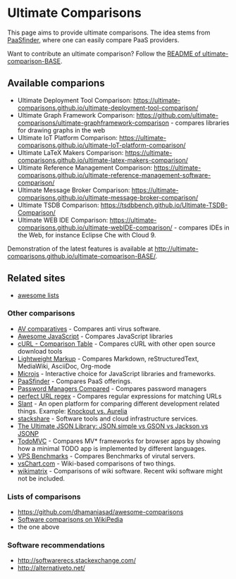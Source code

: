 ---
---

# Ultimate Comparisons

This page aims to provide ultimate comparisons.
The idea stems from [PaaSfinder](https://paasfinder.org/), where one can easily compare PaaS providers.

Want to contribute an ultimate comparison?
Follow the [README of ultimate-comparison-BASE](https://github.com/ultimate-comparisons/ultimate-comparison-BASE/blob/master/README.md).

## Available comparions

 * Ultimate Deployment Tool Comparison: <https://ultimate-comparisons.github.io/ultimate-deployment-tool-comparison/>
 * Ultimate Graph Framework Comparison: <https://github.com/ultimate-comparisons/ultimate-graphframework-comparison> - compares libraries for drawing graphs in the web
 * Ultimate IoT Platform Comparison: <https://ultimate-comparisons.github.io/ultimate-IoT-platform-comparison/>
 * Ultimate LaTeX Makers Comparison: <https://ultimate-comparisons.github.io/ultimate-latex-makers-comparison/>
 * Ultimate Reference Management Comparison: <https://ultimate-comparisons.github.io/ultimate-reference-management-software-comparison/>
 * Ultimate Message Broker Comparison: <https://ultimate-comparisons.github.io/ultimate-message-broker-comparison/>
 * Ultimate TSDB Comparison: <https://tsdbbench.github.io/Ultimate-TSDB-Comparison/>
 * Ultimate WEB IDE Comparison: <https://ultimate-comparisons.github.io/ultimate-webIDE-comparison/> - compares IDEs in the Web, for instance Eclipse Che with Cloud 9.

Demonstration of the latest features is available at <http://ultimate-comparisons.github.io/ultimate-comparison-BASE/>.

## Related sites
 * [awesome lists](https://github.com/jnv/lists)

### Other comparisons
 * [AV comparatives](http://www.av-comparatives.org/) - Compares anti virus software.
 * [Awesome JavaScript](https://js.libhunt.com/) - Compares JavaScript libraries
 * [cURL - Comparison Table](https://curl.haxx.se/docs/comparison-table.html) - Compares cURL with other open source download tools
 * [Lightweight Markup](http://hyperpolyglot.org/lightweight-markup) - Compares Markdown, reStructuredText, MediaWiki, AsciiDoc, Org-mode 
 * [Microjs](http://microjs.com/) - Interactive choice for JavaScript libraries and frameworks.
 * [PaaSfinder](https://paasfinder.org/) - Compares PaaS offerings.
 * [Password Managers Compared](http://www.howtogeek.com/240255/password-managers-compared-lastpass-vs-keepass-vs-dashlane-vs-1password/) - Compares password managers
 * [perfect URL regex](https://mathiasbynens.be/demo/url-regex) - Compares regular expressions for matching URLs
 * [Slant](https://www.slant.co/) - An open platform for comparing different development related things. Example: [Knockout vs. Aurelia](https://www.slant.co/versus/33/37/~knockout_vs_aurelia)
 * [stackshare](http://stackshare.io/) - Software tools and cloud infrastructure services.
 * [The Ultimate JSON Library: JSON.simple vs GSON vs Jackson vs JSONP](http://blog.takipi.com/the-ultimate-json-library-json-simple-vs-gson-vs-jackson-vs-json/)
 * [TodoMVC](http://todomvc.com/) - Compares MV* frameworks for browser apps by showing how a minimal TODO app is implemented by different languages.
 * [VPS Benchmarks](http://www.vpsbenchmarks.com/compare/performances) - Compares Benchmarks of virutal servers.
 * [vsChart.com](http://vschart.com/) - Wiki-based comparisons of two things.
 * [wikimatrix](http://www.wikimatrix.org/) - Comparisons of wiki software. Recent wiki software might not be included.

### Lists of comparisons
 * <https://github.com/dhamaniasad/awesome-comparisons>
 * [Software comparisons on WikiPedia](https://en.wikipedia.org/wiki/Category:Software_comparisons)
 * the one above

### Software recommendations
 * <http://softwarerecs.stackexchange.com/>
 * <http://alternativeto.net/>
